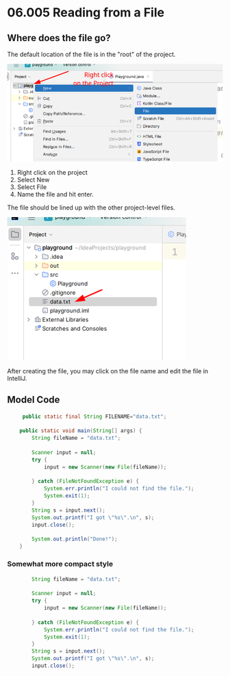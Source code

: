 # 06.005 Reading from a File

## Where does the file go?

The default location of the file is in the "root" of the project.

![Right click on the project](images/fileLocation.png)

1. Right click on the project
2. Select New
3. Select File
4. Name the file and hit enter.

The file should be lined up with the other project-level files.

![File Location in the project](images/fileLocation2.png)

After creating the file, you may click on the file name and edit the file in IntelliJ.

## Model Code

```java
     public static final String FILENAME="data.txt";

    public static void main(String[] args) {
        String fileName = "data.txt";

        Scanner input = null;
        try {
            input = new Scanner(new File(fileName));

        } catch (FileNotFoundException e) {
            System.err.println("I could not find the file.");
            System.exit(1);
        }
        String s = input.next();
        System.out.printf("I got \"%s\".\n", s);
        input.close();
        
        System.out.println("Done!");
    }
```

### Somewhat more compact style

```java
        String fileName = "data.txt";

        Scanner input = null;
        try {
            input = new Scanner(new File(fileName));

        } catch (FileNotFoundException e) {
            System.err.println("I could not find the file.");
            System.exit(1);
        }
        String s = input.next();
        System.out.printf("I got \"%s\".\n", s);
        input.close();
```